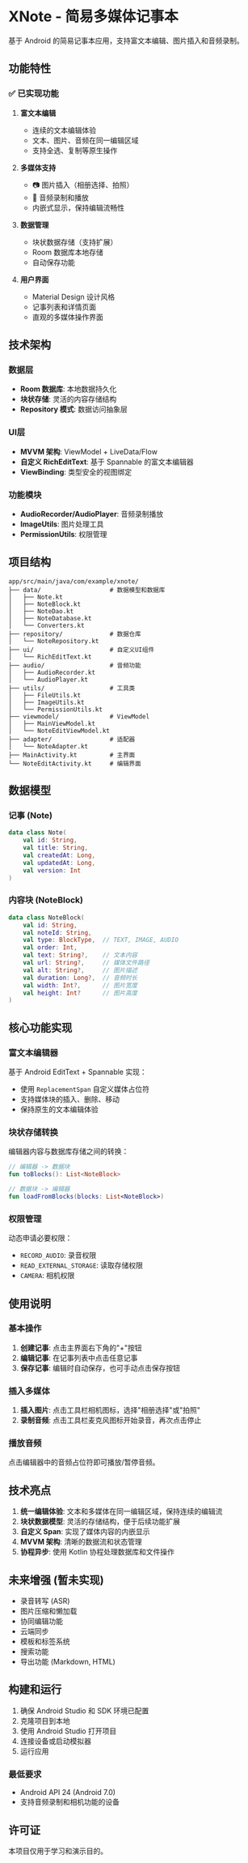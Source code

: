 # XNote - 简易多媒体记事本

基于 Android 的简易记事本应用，支持富文本编辑、图片插入和音频录制。

## 功能特性

### ✅ 已实现功能

1. **富文本编辑**
   - 连续的文本编辑体验
   - 文本、图片、音频在同一编辑区域
   - 支持全选、复制等原生操作

2. **多媒体支持**
   - 📷 图片插入（相册选择、拍照）
   - 🎤 音频录制和播放
   - 内嵌式显示，保持编辑流畅性

3. **数据管理**
   - 块状数据存储（支持扩展）
   - Room 数据库本地存储
   - 自动保存功能

4. **用户界面**
   - Material Design 设计风格
   - 记事列表和详情页面
   - 直观的多媒体操作界面

## 技术架构

### 数据层
- **Room 数据库**: 本地数据持久化
- **块状存储**: 灵活的内容存储结构
- **Repository 模式**: 数据访问抽象层

### UI层
- **MVVM 架构**: ViewModel + LiveData/Flow
- **自定义 RichEditText**: 基于 Spannable 的富文本编辑器
- **ViewBinding**: 类型安全的视图绑定

### 功能模块
- **AudioRecorder/AudioPlayer**: 音频录制播放
- **ImageUtils**: 图片处理工具
- **PermissionUtils**: 权限管理

## 项目结构

```
app/src/main/java/com/example/xnote/
├── data/                   # 数据模型和数据库
│   ├── Note.kt
│   ├── NoteBlock.kt
│   ├── NoteDao.kt
│   ├── NoteDatabase.kt
│   └── Converters.kt
├── repository/             # 数据仓库
│   └── NoteRepository.kt
├── ui/                     # 自定义UI组件
│   └── RichEditText.kt
├── audio/                  # 音频功能
│   ├── AudioRecorder.kt
│   └── AudioPlayer.kt
├── utils/                  # 工具类
│   ├── FileUtils.kt
│   ├── ImageUtils.kt
│   └── PermissionUtils.kt
├── viewmodel/              # ViewModel
│   ├── MainViewModel.kt
│   └── NoteEditViewModel.kt
├── adapter/                # 适配器
│   └── NoteAdapter.kt
├── MainActivity.kt         # 主界面
└── NoteEditActivity.kt     # 编辑界面
```

## 数据模型

### 记事 (Note)
```kotlin
data class Note(
    val id: String,
    val title: String,
    val createdAt: Long,
    val updatedAt: Long,
    val version: Int
)
```

### 内容块 (NoteBlock)
```kotlin
data class NoteBlock(
    val id: String,
    val noteId: String,
    val type: BlockType,  // TEXT, IMAGE, AUDIO
    val order: Int,
    val text: String?,    // 文本内容
    val url: String?,     // 媒体文件路径
    val alt: String?,     // 图片描述
    val duration: Long?,  // 音频时长
    val width: Int?,      // 图片宽度
    val height: Int?      // 图片高度
)
```

## 核心功能实现

### 富文本编辑器
基于 Android EditText + Spannable 实现：
- 使用 `ReplacementSpan` 自定义媒体占位符
- 支持媒体块的插入、删除、移动
- 保持原生的文本编辑体验

### 块状存储转换
编辑器内容与数据库存储之间的转换：
```kotlin
// 编辑器 -> 数据块
fun toBlocks(): List<NoteBlock>

// 数据块 -> 编辑器
fun loadFromBlocks(blocks: List<NoteBlock>)
```

### 权限管理
动态申请必要权限：
- `RECORD_AUDIO`: 录音权限
- `READ_EXTERNAL_STORAGE`: 读取存储权限
- `CAMERA`: 相机权限

## 使用说明

### 基本操作
1. **创建记事**: 点击主界面右下角的"+"按钮
2. **编辑记事**: 在记事列表中点击任意记事
3. **保存记事**: 编辑时自动保存，也可手动点击保存按钮

### 插入多媒体
1. **插入图片**: 点击工具栏相机图标，选择"相册选择"或"拍照"
2. **录制音频**: 点击工具栏麦克风图标开始录音，再次点击停止

### 播放音频
点击编辑器中的音频占位符即可播放/暂停音频。

## 技术亮点

1. **统一编辑体验**: 文本和多媒体在同一编辑区域，保持连续的编辑流
2. **块状数据模型**: 灵活的存储结构，便于后续功能扩展
3. **自定义 Span**: 实现了媒体内容的内嵌显示
4. **MVVM 架构**: 清晰的数据流和状态管理
5. **协程异步**: 使用 Kotlin 协程处理数据库和文件操作

## 未来增强 (暂未实现)

- 录音转写 (ASR)
- 图片压缩和懒加载
- 协同编辑功能
- 云端同步
- 模板和标签系统
- 搜索功能
- 导出功能 (Markdown, HTML)

## 构建和运行

1. 确保 Android Studio 和 SDK 环境已配置
2. 克隆项目到本地
3. 使用 Android Studio 打开项目
4. 连接设备或启动模拟器
5. 运行应用

### 最低要求
- Android API 24 (Android 7.0)
- 支持音频录制和相机功能的设备

## 许可证

本项目仅用于学习和演示目的。